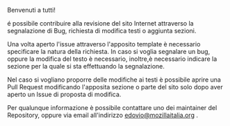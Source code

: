 Benvenuti a tutti!

é possibile contribuire alla revisione del sito Internet attraverso la segnalazione di Bug, 
richiesta di modifica testi o aggiunta sezioni.

Una volta aperto l'issue attraverso l'apposito template è necessario specificare la natura della richiesta.
In caso si voglia segnalare un bug, oppure la modifica del testo è necessario, inoltre,è necessario indicare la sezione 
per la quale si sta effettuando la segnalazione.

Nel caso si vogliano proporre delle modifiche ai testi è possibile aprire una Pull Request modificando l'apposita sezione o parte del sito solo dopo aver aperto un Issue di proposta di modifica.

Per qualunque informazione è possibile contattare uno dei maintainer del Repository, oppure via email all'indirizzo edovio@mozillaitalia.org .

